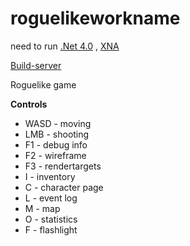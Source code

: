 roguelikeworkname
=================
need to run
[.Net 4.0](http://www.microsoft.com/ru-ru/download/details.aspx?id=17851) , [XNA](http://www.microsoft.com/en-us/download/details.aspx?id=23714)

[Build-server](http://jarg.sytes.net/job/jarg-nightly-build)

Roguelike game 

**Controls**
* WASD - moving
* LMB - shooting
* F1 - debug info
* F2 - wireframe
* F3 - rendertargets
* I - inventory
* C - character page
* L - event log
* M - map
* O - statistics
* F - flashlight
